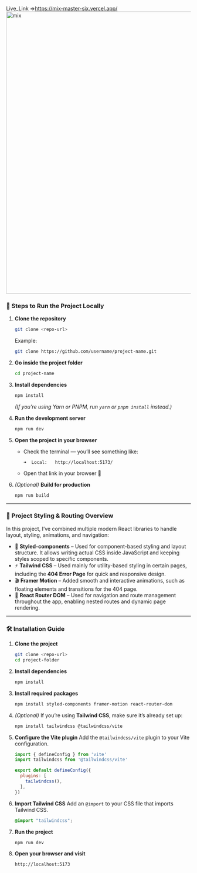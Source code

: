 Live_Link =>https://mix-master-six.vercel.app/
<img width="1366" height="768" alt="mix" src="https://github.com/user-attachments/assets/6ce5a7e5-30a5-4070-adaf-e4ad9959f570" />


### 🚀 Steps to Run the Project Locally

1. **Clone the repository**

   ```bash
   git clone <repo-url>
   ```

   Example:

   ```bash
   git clone https://github.com/username/project-name.git
   ```

2. **Go inside the project folder**

   ```bash
   cd project-name
   ```

3. **Install dependencies**

   ```bash
   npm install
   ```

   *(If you’re using Yarn or PNPM, run `yarn` or `pnpm install` instead.)*

4. **Run the development server**

   ```bash
   npm run dev
   ```

5. **Open the project in your browser**

   * Check the terminal — you’ll see something like:

     ```
     ➜  Local:   http://localhost:5173/
     ```
   * Open that link in your browser 🎉

6. *(Optional)* **Build for production**

   ```bash
   npm run build
   ```

---

### 🧩 Project Styling & Routing Overview

In this project, I’ve combined multiple modern React libraries to handle layout, styling, animations, and navigation:

* 🎨 **Styled-components** – Used for component-based styling and layout structure. It allows writing actual CSS inside JavaScript and keeping styles scoped to specific components.
* ⚡ **Tailwind CSS** – Used mainly for utility-based styling in certain pages, including the **404 Error Page** for quick and responsive design.
* 🎬 **Framer Motion** – Added smooth and interactive animations, such as floating elements and transitions for the 404 page.
* 🧭 **React Router DOM** – Used for navigation and route management throughout the app, enabling nested routes and dynamic page rendering.

---

### 🛠️ Installation Guide

1. **Clone the project**

   ```bash
   git clone <repo-url>
   cd project-folder
   ```

2. **Install dependencies**

   ```bash
   npm install
   ```

3. **Install required packages**

   ```bash
   npm install styled-components framer-motion react-router-dom
   ```

4. *(Optional)* If you’re using **Tailwind CSS**, make sure it’s already set up:

   ```bash
   npm install tailwindcss @tailwindcss/vite
   ```

5. **Configure the Vite plugin**
   Add the `@tailwindcss/vite` plugin to your Vite configuration.

   ```js
   import { defineConfig } from 'vite'
   import tailwindcss from '@tailwindcss/vite'

   export default defineConfig({
     plugins: [
       tailwindcss(),
     ],
   })
   ```

6. **Import Tailwind CSS**
   Add an `@import` to your CSS file that imports Tailwind CSS.

   ```css
   @import "tailwindcss";
   ```

7. **Run the project**

   ```bash
   npm run dev
   ```

8. **Open your browser and visit**

   ```
   http://localhost:5173
   ```
